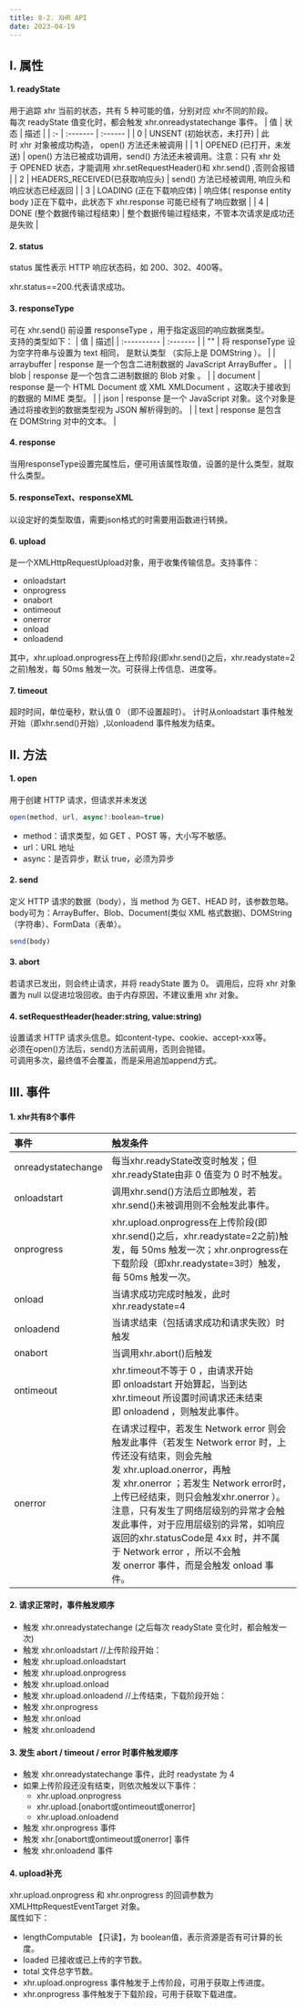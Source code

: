 ```yaml
---
title: 8-2. XHR API
date: 2023-04-19
---
```


## Ⅰ. 属性
#### 1. readyState
用于追踪 xhr 当前的状态，共有 5 种可能的值，分别对应 xhr不同的阶段。  
每次 readyState 值变化时，都会触发 xhr.onreadystatechange 事件。
| 值  | 状态 | 描述 |
| :- | :------- | :------ |
| 0  | UNSENT (初始状态，未打开)  | 此时 xhr 对象被成功构造， open() 方法还未被调用                                                                       |
| 1  | OPENED (已打开，未发送)          | open() 方法已被成功调用，send() 方法还未被调用。注意：只有 xhr 处于 OPENED 状态，才能调用 xhr.setRequestHeader()和 xhr.send() ,否则会报错 |
| 2  | HEADERS\_RECEIVED(已获取响应头) | send() 方法已经被调用, 响应头和响应状态已经返回                                                                         |
| 3  | LOADING (正在下载响应体)         | 响应体( response entity body )正在下载中，此状态下 xhr.response 可能已经有了响应数据                                        |
| 4  | DONE (整个数据传输过程结束)         | 整个数据传输过程结束，不管本次请求是成功还是失败                                                                             |


#### 2. status 
status 属性表示 HTTP 响应状态码，如 200、302、400等。  

xhr.status==200.代表请求成功。

#### 3. responseType
可在 xhr.send() 前设置 responseType ，用于指定返回的响应数据类型。  
支持的类型如下：
| 值 | 描述|
| :---------- | :------- |
| ""          | 将 responseType 设为空字符串与设置为 text 相同， 是默认类型 （实际上是 DOMString ）。                             |
| arraybuffer | response 是一个包含二进制数据的 JavaScript ArrayBuffer 。                                           |
| blob        | response 是一个包含二进制数据的 Blob 对象 。 |
| document    | response 是一个 HTML Document 或 XML XMLDocument ，这取决于接收到的数据的 MIME 类型。                      |
| json        | response 是一个 JavaScript 对象。这个对象是通过将接收到的数据类型视为 JSON 解析得到的。                               |
| text        | response 是包含在 DOMString 对中的文本。 |


#### 4. response
当用responseType设置完属性后，便可用该属性取值，设置的是什么类型，就取什么类型。

#### 5. responseText、responseXML
以设定好的类型取值，需要json格式的时需要用函数进行转换。

#### 6. upload
是一个XMLHttpRequestUpload对象，用于收集传输信息。支持事件：
- onloadstart
- onprogress
- onabort
- ontimeout
- onerror
- onload
- onloadend

其中，xhr.upload.onprogress在上传阶段(即xhr.send()之后，xhr.readystate=2之前)触发，每 50ms 触发一次。可获得上传信息、进度等。

#### 7. timeout
超时时间，单位毫秒，默认值 0 （即不设置超时）。
计时从onloadstart 事件触发开始（即xhr.send()开始）,以onloadend 事件触发为结束。

## Ⅱ. 方法

#### 1. open
用于创建 HTTP 请求，但请求并未发送
```js
open(method, url, async?:boolean=true)
```
- method：请求类型，如 GET 、POST 等，大小写不敏感。
- url：URL 地址
- async：是否异步，默认 true，必须为异步

#### 2. send
定义 HTTP 请求的数据（body），当 method 为 GET、HEAD 时，该参数忽略。
body可为：ArrayBuffer、Blob、Document(类似 XML 格式数据)、DOMString（字符串）、FormData（表单）。
```js
send(body)
```

#### 3. abort
若请求已发出，则会终止请求，并将 readyState 置为 0。
调用后，应将 xhr 对象置为 null 以促进垃圾回收。由于内存原因，不建议重用 xhr 对象。
#### 4. setRequestHeader(header:string, value:string)
设置请求 HTTP 请求头信息。如content-type、cookie、accept-xxx等。  
必须在open()方法后，send()方法前调用，否则会抛错。  
可调用多次，最终值不会覆盖，而是采用追加append方式。

## Ⅲ. 事件
#### 1. xhr共有8个事件
| 事件  | 触发条件 |
| :-- | :----- |
| onreadystatechange | 每当xhr.readyState改变时触发；但xhr.readyState由非 0 值变为 0 时不触发。|
| onloadstart        | 调用xhr.send()方法后立即触发，若xhr.send()未被调用则不会触发此事件。                                                                                                                                                                                                                              |
| onprogress         | xhr.upload.onprogress在上传阶段(即xhr.send()之后，xhr.readystate=2之前)触发，每 50ms 触发一次；xhr.onprogress在下载阶段（即xhr.readystate=3时）触发，每 50ms 触发一次。                                                                                                                                         |
| onload             | 当请求成功完成时触发，此时xhr.readystate=4                                                                                                                                                                                                                                             |
| onloadend          | 当请求结束（包括请求成功和请求失败）时触发                                                                                                                                                                                                                                                     |
| onabort            | 当调用xhr.abort()后触发                                                                                                                                                                                                                                                         |
| ontimeout          | xhr.timeout不等于 0 ，由请求开始即 onloadstart 开始算起，当到达xhr.timeout 所设置时间请求还未结束即 onloadend ，则触发此事件。|
| onerror| 在请求过程中，若发生 Network error 则会触发此事件（若发生 Network error 时，上传还没有结束，则会先触发 xhr.upload.onerror，再触发 xhr.onerror ；若发生 Network error时，上传已经结束，则只会触发xhr.onerror ）。注意，只有发生了网络层级别的异常才会触发此事件，对于应用层级别的异常，如响应返回的xhr.statusCode是 4xx 时，并不属于 Network error ，所以不会触发 onerror 事件，而是会触发 onload 事件。 |





#### 2. 请求正常时，事件触发顺序
- 触发 xhr.onreadystatechange (之后每次 readyState 变化时，都会触发一次)
- 触发 xhr.onloadstart //上传阶段开始：
- 触发 xhr.upload.onloadstart
- 触发 xhr.upload.onprogress
- 触发 xhr.upload.onload
- 触发 xhr.upload.onloadend //上传结束，下载阶段开始：
- 触发 xhr.onprogress
- 触发 xhr.onload
- 触发 xhr.onloadend

#### 3. 发生 abort / timeout / error 时事件触发顺序
- 触发 xhr.onreadystatechange 事件，此时 readystate 为 4
- 如果上传阶段还没有结束，则依次触发以下事件：
    - xhr.upload.onprogress
    - xhr.upload.[onabort或ontimeout或onerror]
    - xhr.upload.onloadend
- 触发 xhr.onprogress 事件
- 触发 xhr.[onabort或ontimeout或onerror] 事件
- 触发 xhr.onloadend 事件

#### 4. upload补充
xhr.upload.onprogress 和 xhr.onprogress 的回调参数为 XMLHttpRequestEventTarget 对象。  
属性如下：
- lengthComputable 【只读】，为 boolean值，表示资源是否有可计算的长度。
- loaded 已接收或已上传的字节数。
- total 文件总字节数。
- xhr.upload.onprogress 事件触发于上传阶段，可用于获取上传进度。
- xhr.onprogress 事件触发于下载阶段，可用于获取下载进度。